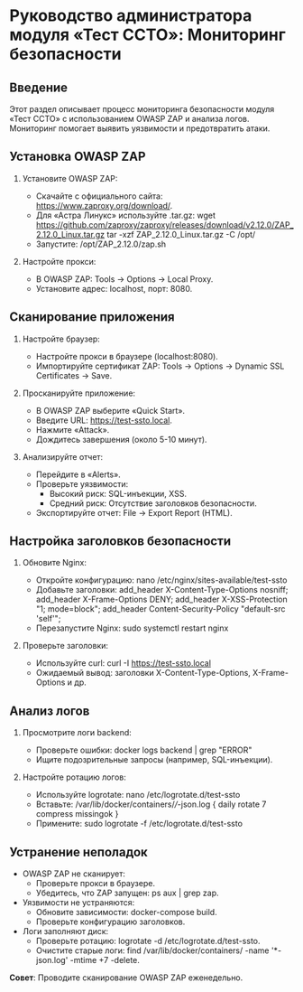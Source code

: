 # Руководство администратора модуля «Тест ССТО»: Мониторинг безопасности

## Введение
Этот раздел описывает процесс мониторинга безопасности модуля «Тест ССТО» с использованием OWASP ZAP и анализа логов. Мониторинг помогает выявить уязвимости и предотвратить атаки.

## Установка OWASP ZAP
1. Установите OWASP ZAP:
    - Скачайте с официального сайта: https://www.zaproxy.org/download/.
    - Для «Астра Линукс» используйте .tar.gz:
        wget https://github.com/zaproxy/zaproxy/releases/download/v2.12.0/ZAP_2.12.0_Linux.tar.gz
        tar -xzf ZAP_2.12.0_Linux.tar.gz -C /opt/
    - Запустите:
        /opt/ZAP_2.12.0/zap.sh

2. Настройте прокси:
    - В OWASP ZAP: Tools → Options → Local Proxy.
    - Установите адрес: localhost, порт: 8080.

## Сканирование приложения
1. Настройте браузер:
    - Настройте прокси в браузере (localhost:8080).
    - Импортируйте сертификат ZAP: Tools → Options → Dynamic SSL Certificates → Save.

2. Просканируйте приложение:
    - В OWASP ZAP выберите «Quick Start».
    - Введите URL: https://test-ssto.local.
    - Нажмите «Attack».
    - Дождитесь завершения (около 5-10 минут).

3. Анализируйте отчет:
    - Перейдите в «Alerts».
    - Проверьте уязвимости:
        - Высокий риск: SQL-инъекции, XSS.
        - Средний риск: Отсутствие заголовков безопасности.
    - Экспортируйте отчет: File → Export Report (HTML).

## Настройка заголовков безопасности
1. Обновите Nginx:
    - Откройте конфигурацию:
        nano /etc/nginx/sites-available/test-ssto
    - Добавьте заголовки:
        add_header X-Content-Type-Options nosniff;
        add_header X-Frame-Options DENY;
        add_header X-XSS-Protection "1; mode=block";
        add_header Content-Security-Policy "default-src 'self'";
    - Перезапустите Nginx:
        sudo systemctl restart nginx

2. Проверьте заголовки:
    - Используйте curl:
        curl -I https://test-ssto.local
    - Ожидаемый вывод: заголовки X-Content-Type-Options, X-Frame-Options и др.

## Анализ логов
1. Просмотрите логи backend:
    - Проверьте ошибки:
        docker logs backend | grep "ERROR"
    - Ищите подозрительные запросы (например, SQL-инъекции).

2. Настройте ротацию логов:
    - Используйте logrotate:
        nano /etc/logrotate.d/test-ssto
    - Вставьте:
        /var/lib/docker/containers/*/*-json.log {
            daily
            rotate 7
            compress
            missingok
        }
    - Примените:
        sudo logrotate -f /etc/logrotate.d/test-ssto

## Устранение неполадок
- OWASP ZAP не сканирует:
    - Проверьте прокси в браузере.
    - Убедитесь, что ZAP запущен: ps aux | grep zap.
- Уязвимости не устраняются:
    - Обновите зависимости: docker-compose build.
    - Проверьте конфигурацию заголовков.
- Логи заполняют диск:
    - Проверьте ротацию: logrotate -d /etc/logrotate.d/test-ssto.
    - Очистите старые логи: find /var/lib/docker/containers/ -name '*-json.log' -mtime +7 -delete.

**Совет**: Проводите сканирование OWASP ZAP еженедельно.
